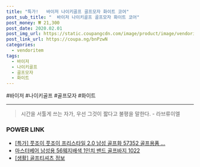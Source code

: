 ```yaml
--- 
title: "특가!   바이저 나이키골프 골프모자 화이트 코어" 
post_sub_title: "  바이저 나이키골프 골프모자 화이트 코어" 
post_money: ₩ 21,300 
post_date: 2020.02.01 
post_img_url: https://static.coupangcdn.com/image/product/image/vendoritem/2019/05/29/3654670976/5c6ee289-f514-4d81-b05b-043258a17e4d.jpg 
post_link_url: https://coupa.ng/bnPzwN 
categories: 
  - vendoritem 
tags: 
  - 바이저 
  - 나이키골프 
  - 골프모자 
  - 화이트 
--- 
```

  #바이저 #나이키골프 #골프모자 #화이트 
<hr> 

> 시간을 서툴게 쓰는 자가, 우선 그것이 짧다고 불평을 말한다. - 라브류이엘 


### POWER LINK

* <a href="https://blog.naver.com/an0733/221789062421" target="_blank">[특가] 풋조이 풋조이 프리스타일 2.0 남성 골프화 57352 골프용품 ...</a>
* <a href="https://blog.naver.com/santokki14/221785795448" target="_blank">마스터베어 남성용 56웨지배색 1인치 밴드 골프바지 1022</a>
* <a href="https://blog.naver.com/sakai111/221767736642" target="_blank"> [생활] 골프티셔츠 정보 </a>
